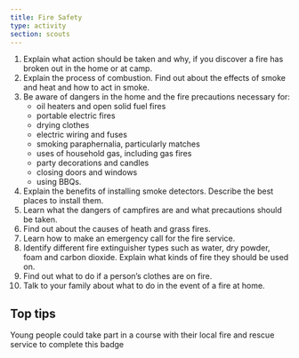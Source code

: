```yaml
---
title: Fire Safety
type: activity
section: scouts
---
```


1. Explain what action should be taken and why, if you discover a fire has broken out in the home or at camp.
1. Explain the process of combustion. Find out about the effects of smoke and heat and how to act in smoke.
1. Be aware of dangers in the home and the fire precautions  necessary for:
	* oil heaters and open solid fuel fires
	* portable electric fires
	* drying clothes
	* electric wiring and fuses
	* smoking paraphernalia, particularly matches
	* uses of household gas, including gas fires
	* party decorations and candles
	* closing doors and windows
	* using BBQs.
1. Explain the benefits of installing smoke detectors. Describe the best places to install them.
1. Learn what the dangers of campfires are and what precautions should be taken.
1. Find out about the causes of heath and grass fires.
1. Learn how to make an emergency call for the fire service.
1. Identify different fire extinguisher types such as water, dry powder,  foam and carbon dioxide. Explain what kinds of fire they should be used on.
1. Find out what to do if a person’s clothes are on fire.
1. Talk to your family about what to do in the event of a fire at home. 


## Top tips

Young people could take part in a course with their local fire and rescue service to complete this badge 